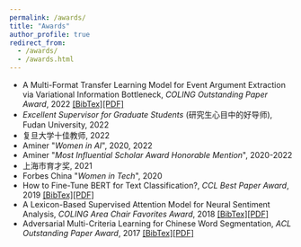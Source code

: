 ```yaml
---
permalink: /awards/
title: "Awards"
author_profile: true
redirect_from: 
  - /awards/
  - /awards.html
---
```

* A Multi-Format Transfer Learning Model for Event Argument Extraction via Variational Information Bottleneck, _COLING Outstanding Paper Award_, 2022 [[BibTex]](https://aclanthology.org/2022.coling-1.173.bib)[[PDF]](https://aclanthology.org/2022.coling-1.173.pdf)
* _Excellent Supervisor for Graduate Students_ (研究生心目中的好导师), Fudan University, 2022
* 复旦大学十佳教师, 2022
* Aminer "_Women in AI_", 2020, 2022
* Aminer "_Most Influential Scholar Award Honorable Mention_", 2020-2022
* 上海市育才奖, 2021
* Forbes China "_Women in Tech_", 2020
* How to Fine-Tune BERT for Text Classification?, _CCL Best Paper Award_, 2019 [[BibTex]](https://dblp.uni-trier.de/rec/journals/corr/abs-1905-05583.html?view=bibtex)[[PDF]](https://arxiv.org/pdf/1905.05583.pdf)
* A Lexicon-Based Supervised Attention Model for Neural Sentiment Analysis, _COLING Area Chair Favorites Award_, 2018 [[BibTex]](https://aclanthology.org/C18-1074.bib)[[PDF]](https://aclanthology.org/C18-1074.pdf)
* Adversarial Multi-Criteria Learning for Chinese Word Segmentation, _ACL Outstanding Paper Award_, 2017 [[BibTex]](https://aclanthology.org/P17-1110.bib)[[PDF]](https://aclanthology.org/P17-1110.pdf)

